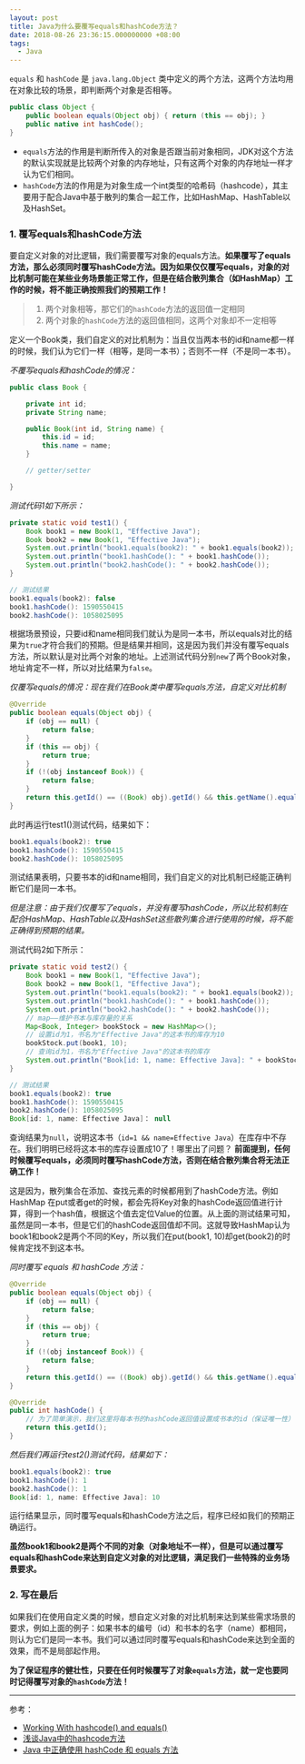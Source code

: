 ```yaml
---
layout: post
title: Java为什么要覆写equals和hashCode方法？
date: 2018-08-26 23:36:15.000000000 +08:00
tags: 
  - Java
---
```


`equals` 和 `hashCode` 是 `java.lang.Object` 类中定义的两个方法，这两个方法均用在对象比较的场景，即判断两个对象是否相等。

```java
public class Object {
    public boolean equals(Object obj) { return (this == obj); }
    public native int hashCode();
}
```

- `equals`方法的作用是判断所传入的对象是否跟当前对象相同，JDK对这个方法的默认实现就是比较两个对象的内存地址，只有这两个对象的内存地址一样才认为它们相同。
- `hashCode`方法的作用是为对象生成一个int类型的哈希码（hashcode），其主要用于配合Java中基于散列的集合一起工作，比如HashMap、HashTable以及HashSet。

### 1. 覆写equals和hashCode方法

要自定义对象的对比逻辑，我们需要覆写对象的equals方法。**如果覆写了equals方法，那么必须同时覆写hashCode方法。因为如果仅仅覆写equals，对象的对比机制可能在某些业务场景能正常工作，但是在结合散列集合（如HashMap）工作的时候，将不能正确按照我们的预期工作！**

>1. 两个对象相等，那它们的`hashCode`方法的返回值一定相同
>2. 两个对象的`hashCode`方法的返回值相同，这两个对象却不一定相等

定义一个Book类，我们自定义的对比机制为：当且仅当两本书的id和name都一样的时候，我们认为它们一样（相等，是同一本书）；否则不一样（不是同一本书）。

*不覆写equals和hashCode的情况：*

```java
public class Book {

    private int id;
    private String name;

    public Book(int id, String name) {
        this.id = id;
        this.name = name;
    }

    // getter/setter

}
```

*测试代码1如下所示：*

```java
private static void test1() {
    Book book1 = new Book(1, "Effective Java");
    Book book2 = new Book(1, "Effective Java");
    System.out.println("book1.equals(book2): " + book1.equals(book2));
    System.out.println("book1.hashCode(): " + book1.hashCode());
    System.out.println("book2.hashCode(): " + book2.hashCode());
}

// 测试结果
book1.equals(book2): false
book1.hashCode(): 1590550415
book2.hashCode(): 1058025095
```

根据场景预设，只要id和name相同我们就认为是同一本书，所以equals对比的结果为`true`才符合我们的预期。但是结果并相同，这是因为我们并没有覆写equals方法，所以默认是对比两个对象的地址。上述测试代码分别`new`了两个Book对象，地址肯定不一样，所以对比结果为`false`。

*仅覆写equals的情况：现在我们在Book类中覆写equals方法，自定义对比机制*

```java
@Override
public boolean equals(Object obj) {
    if (obj == null) {
        return false;
    }
    if (this == obj) {
        return true;
    }
    if (!(obj instanceof Book)) {
        return false;
    }
    return this.getId() == ((Book) obj).getId() && this.getName().equals(((Book) obj).getName());
}
```

此时再运行test1()测试代码，结果如下：

```java
book1.equals(book2): true
book1.hashCode(): 1590550415
book2.hashCode(): 1058025095
```

测试结果表明，只要书本的id和name相同，我们自定义的对比机制已经能正确判断它们是同一本书。

*但是注意：由于我们仅覆写了equals，并没有覆写hashCode，所以比较机制在配合HashMap、HashTable以及HashSet这些散列集合进行使用的时候，将不能正确得到预期的结果。*

测试代码2如下所示：

```java
private static void test2() {
    Book book1 = new Book(1, "Effective Java");
    Book book2 = new Book(1, "Effective Java");
    System.out.println("book1.equals(book2): " + book1.equals(book2));
    System.out.println("book1.hashCode(): " + book1.hashCode());
    System.out.println("book2.hashCode(): " + book2.hashCode());
    // map——维护书本与库存量的关系
    Map<Book, Integer> bookStock = new HashMap<>();
    // 设置id为1，书名为"Effective Java"的这本书的库存为10
    bookStock.put(book1, 10);
    // 查询id为1，书名为"Effective Java"的这本书的库存
    System.out.println("Book[id: 1, name: Effective Java]: " + bookStock.get(book2));
}

// 测试结果
book1.equals(book2): true
book1.hashCode(): 1590550415
book2.hashCode(): 1058025095
Book[id: 1, name: Effective Java]： null
```

查询结果为`null`，说明这本书（`id=1 && name=Effective Java`）在库存中不存在。我们明明已经将这本书的库存设置成10了！哪里出了问题？
**前面提到，任何时候覆写equals，必须同时覆写hashCode方法，否则在结合散列集合将无法正确工作！**

这是因为，散列集合在添加、查找元素的时候都用到了hashCode方法。例如 HashMap 在put或者get的时候，都会先将Key对象的hashCode返回值进行计算，得到一个hash值，根据这个值去定位Value的位置。从上面的测试结果可知，虽然是同一本书，但是它们的hashCode返回值却不同。这就导致HashMap认为book1和book2是两个不同的Key，所以我们在put(book1, 10)却get(book2)的时候肯定找不到这本书。

*同时覆写 equals 和 hashCode 方法：*

```java
@Override
public boolean equals(Object obj) {
    if (obj == null) {
        return false;
    }
    if (this == obj) {
        return true;
    }
    if (!(obj instanceof Book)) {
        return false;
    }
    return this.getId() == ((Book) obj).getId() && this.getName().equals(((Book) obj).getName());
}

@Override
public int hashCode() {
    // 为了简单演示，我们这里将每本书的hashCode返回值设置成书本的id（保证唯一性）
    return this.getId();
}
```

*然后我们再运行test2()测试代码，结果如下：*

```java
book1.equals(book2): true
book1.hashCode(): 1
book2.hashCode(): 1
Book[id: 1, name: Effective Java]: 10
```

运行结果显示，同时覆写equals和hashCode方法之后，程序已经如我们的预期正确运行。

**虽然book1和book2是两个不同的对象（对象地址不一样），但是可以通过覆写equals和hashCode来达到自定义对象的对比逻辑，满足我们一些特殊的业务场景要求。**

### 2. 写在最后

如果我们在使用自定义类的时候，想自定义对象的对比机制来达到某些需求场景的要求，例如上面的例子：如果书本的编号（id）和书本的名字（name）都相同，则认为它们是同一本书。我们可以通过同时覆写equals和hashCode来达到全面的效果，而不是局部起作用。

**为了保证程序的健壮性，只要在任何时候覆写了对象`equals`方法，就一定也要同时记得覆写对象的`hashCode`方法！**

<hr />

参考：

- [Working With hashcode() and equals()](https://dzone.com/articles/working-with-hashcode-and-equals-in-java)
- [浅谈Java中的hashcode方法](https://www.cnblogs.com/dolphin0520/p/3681042.html)
- [Java 中正确使用 hashCode 和 equals 方法](https://www.oschina.net/question/82993_75533)